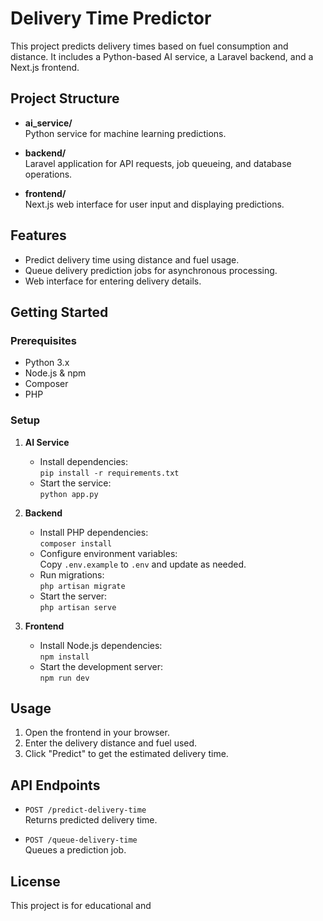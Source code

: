 # Delivery Time Predictor

This project predicts delivery times based on fuel consumption and distance. It includes a Python-based AI service, a Laravel backend, and a Next.js frontend.

## Project Structure

- **ai_service/**  
  Python service for machine learning predictions.

- **backend/**  
  Laravel application for API requests, job queueing, and database operations.

- **frontend/**  
  Next.js web interface for user input and displaying predictions.

## Features

- Predict delivery time using distance and fuel usage.
- Queue delivery prediction jobs for asynchronous processing.
- Web interface for entering delivery details.

## Getting Started

### Prerequisites

- Python 3.x
- Node.js & npm
- Composer
- PHP

### Setup

1. **AI Service**

   - Install dependencies:  
     `pip install -r requirements.txt`
   - Start the service:  
     `python app.py`

2. **Backend**

   - Install PHP dependencies:  
     `composer install`
   - Configure environment variables:  
     Copy `.env.example` to `.env` and update as needed.
   - Run migrations:  
     `php artisan migrate`
   - Start the server:  
     `php artisan serve`

3. **Frontend**
   - Install Node.js dependencies:  
     `npm install`
   - Start the development server:  
     `npm run dev`

## Usage

1. Open the frontend in your browser.
2. Enter the delivery distance and fuel used.
3. Click "Predict" to get the estimated delivery time.

## API Endpoints

- `POST /predict-delivery-time`  
  Returns predicted delivery time.

- `POST /queue-delivery-time`  
  Queues a prediction job.

## License

This project is for educational and
